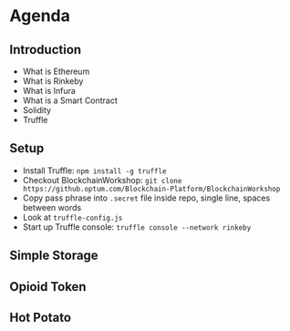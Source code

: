 # Agenda

## Introduction

- What is Ethereum
- What is Rinkeby
- What is Infura
- What is a Smart Contract
- Solidity
- Truffle

## Setup

- Install Truffle: `npm install -g truffle`
- Checkout BlockchainWorkshop:
  `git clone https://github.optum.com/Blockchain-Platform/BlockchainWorkshop`
- Copy pass phrase into `.secret` file inside repo, single line, spaces between
  words
- Look at `truffle-config.js`
- Start up Truffle console: `truffle console --network rinkeby`

## Simple Storage

## Opioid Token

## Hot Potato
